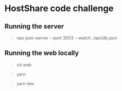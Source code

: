 # HostShare code challenge

## Running the server

> npx json-server --port 3003 --watch ./api/db.json

## Running the web locally

> cd web

> yarn

> yarn dev
